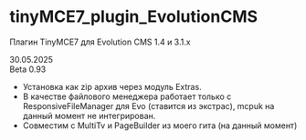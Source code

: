 # tinyMCE7_plugin_EvolutionCMS
Плагин TinyMCE7 для Evolution CMS 1.4 и 3.1.х


30.05.2025 <br>
Beta 0.93

- Установка как zip архив через модуль Extras. <br>
- В качестве файлового менеджера работает только с ResponsiveFileManager для Evo (ставится из экстрас), mcpuk на данный момент не интегрирован. <br>
- Совместим с MultiTv и PageBuilder из моего гита (на данный момент) <br>
